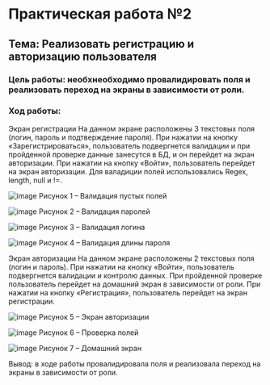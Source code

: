 # Практическая работа №2
## Тема: Реализовать регистрацию и авторизацию пользователя
### Цель работы: необхнеобходимо провалидировать поля и реализовать переход на экраны в зависимости от роли.

### Ход работы:
Экран регистрации
На данном экране расположены 3 текстовых поля (логин, пароль и подтверждение пароля). 
При нажатии на кнопку «Зарегистрироваться», пользователь подвергнется валидации и при пройденной проверке данные занесутся в БД, и он перейдет на экран авторизации.
При нажатии на кнопку «Войти», пользователь перейдет на экран авторизации.
Для валадиции полей использовались Regex, length, null и !=.

 ![image](https://user-images.githubusercontent.com/94557992/201989418-8a2db449-348e-416d-a466-d4798bee573c.png)
Рисунок 1 – Валидация пустых полей

 ![image](https://user-images.githubusercontent.com/94557992/201989444-0ee8dc77-3385-4945-a92d-b8d7cc6c6257.png)
Рисунок 2 – Валидация паролей

 ![image](https://user-images.githubusercontent.com/94557992/201989452-80db1a83-512f-45e5-b2da-c85629fac500.png)
Рисунок 3 – Валидация логина

 ![image](https://user-images.githubusercontent.com/94557992/201989459-9350ea6b-b3c6-4063-92f6-a2570f87cf10.png)
Рисунок 4 – Валидация длины пароля

Экран авторизации
На данном экране расположены 2 текстовых поля (логин и пароль). 
При нажатии на кнопку «Войти», пользователь подвергнется валидации и контролю данных. При пройденной проверке пользователь перейдет на домашний экран в зависимости от роли.
При нажатии на кнопку «Регистрация», пользователь перейдет на экран регистрации.

 ![image](https://user-images.githubusercontent.com/94557992/201989476-aae2c4a1-7e95-46c6-9c99-44f6e46495ae.png)
Рисунок 5 – Экран авторизации

 ![image](https://user-images.githubusercontent.com/94557992/201989483-296812aa-b711-407a-844a-07febffcc778.png)
Рисунок 6 – Проверка полей

 ![image](https://user-images.githubusercontent.com/94557992/201989497-e6261c16-2734-480a-9d54-c8c681b1672e.png)
Рисунок 7 – Домашний экран

Вывод: в ходе работы провалидировала поля и реализовала переход на экраны в зависимости от роли.
